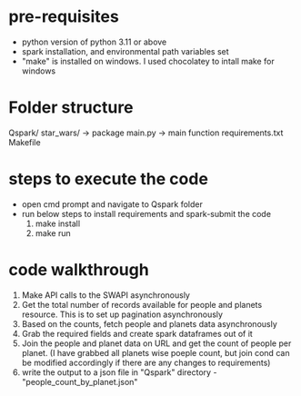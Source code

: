 # pre-requisites
- python version of python 3.11 or above 
- spark installation, and environmental path variables set 
- "make" is installed on windows. I used chocolatey to intall make for windows

# Folder structure 
Qspark/
    star_wars/ -> package 
        main.py -> main function 
        requirements.txt 
    Makefile

# steps to execute the code 
- open cmd prompt and navigate to Qspark folder 
- run below steps to install requirements and spark-submit the code 
  1. make install 
  2. make run 

# code walkthrough
1. Make API calls to the SWAPI asynchronously 
2. Get the total number of records available for people and planets resource. This is to set up pagination asynchronously
3. Based on the counts, fetch people and planets data asynchronously
4. Grab the required fields and create spark dataframes out of it
5. Join the people and planet data on URL and get the count of people per planet. (I have grabbed all planets wise poeple count, but join cond can be modified accordingly if there are any changes to requirements)
6. write the output to a json file in "Qspark" directory - "people_count_by_planet.json"